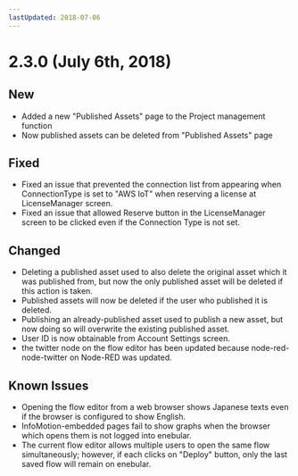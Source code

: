 ```yaml
---
lastUpdated: 2018-07-06
---
```


# 2.3.0 (July 6th, 2018)

## New

- Added a new "Published Assets" page to the Project management function
- Now published assets can be deleted from "Published Assets" page

## Fixed

- Fixed an issue that prevented the connection list from appearing when ConnectionType is set to "AWS IoT" when reserving a license at LicenseManager screen.
- Fixed an issue that allowed Reserve button in the LicenseManager screen to be clicked even if the Connection Type is not set.

## Changed

- Deleting a published asset used to also delete the original asset which it was published from, but now the only published asset will be deleted if this action is taken.
- Published assets will now be deleted if the user who published it is deleted.
- Publishing an already-published asset used to publish a new asset, but now doing so will overwrite the existing published asset.
- User ID is now obtainable from Account Settings screen.
- the twitter node on the flow editor has been updated because node-red-node-twitter on Node-RED was updated.

## Known Issues

* Opening the flow editor from a web browser shows Japanese texts even if the browser is configured to show English.
* InfoMotion-embedded pages fail to show graphs when the browser which opens them is not logged into enebular.
* The current flow editor allows multiple users to open the same flow simultaneously; however, if each clicks on "Deploy" button, only the last saved flow will remain on enebular.
